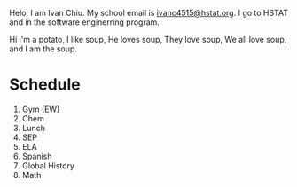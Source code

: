 Helo, I am Ivan Chiu. My school email is ivanc4515@hstat.org. I go to HSTAT and in the software enginerring program.

Hi i'm a potato, I like soup, He loves soup, They love soup, We all love soup, and I am the soup.

# Schedule
1. Gym (EW)
2. Chem
3. Lunch
4. SEP
5. ELA
6. Spanish
7. Global History
8. Math
